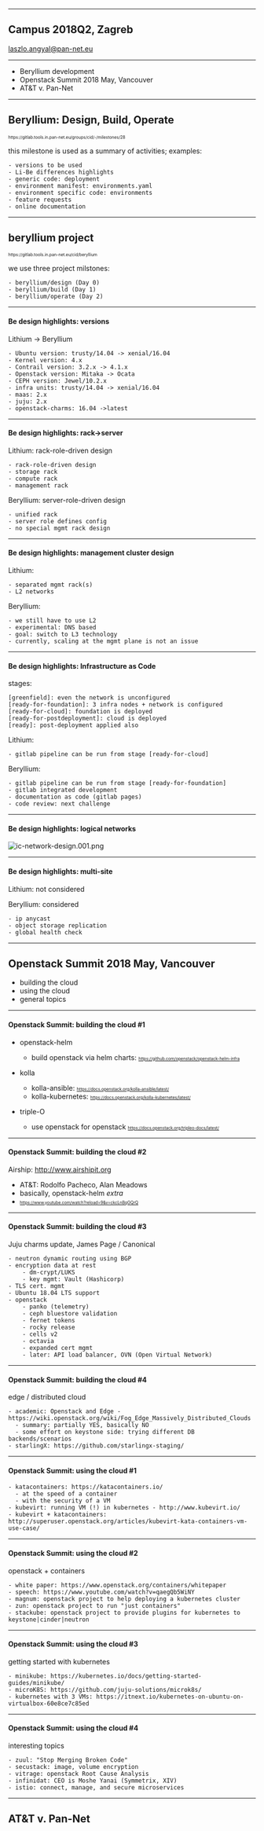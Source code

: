 
---
## Campus 2018Q2, Zagreb
laszlo.angyal@pan-net.eu

---
- Beryllium development
- Openstack Summit 2018 May, Vancouver
- AT&T v. Pan-Net

---
## Beryllium: Design, Build, Operate

<span style="font-size:0.6em">
https://gitlab.tools.in.pan-net.eu/groups/cid/-/milestones/28
</span>

this milestone is used as a summary of activities; examples:
```
- versions to be used
- Li-Be differences highlights
- generic code: deployment
- environment manifest: environments.yaml
- environment specific code: environments
- feature requests
- online documentation
```

---
## beryllium project

<span style="font-size:0.6em">
https://gitlab.tools.in.pan-net.eu/cid/beryllium
</span>

we use three project milstones:
```
- beryllium/design (Day 0)
- beryllium/build (Day 1)
- beryllium/operate (Day 2)
```

---
#### Be design highlights: versions

Lithium -> Beryllium
```
- Ubuntu version: trusty/14.04 -> xenial/16.04
- Kernel version: 4.x
- Contrail version: 3.2.x -> 4.1.x
- Openstack version: Mitaka -> Ocata
- CEPH version: Jewel/10.2.x 
- infra units: trusty/14.04 -> xenial/16.04
- maas: 2.x
- juju: 2.x
- openstack-charms: 16.04 ->latest
```

---
#### Be design highlights: rack->server

Lithium: rack-role-driven design
```
- rack-role-driven design
- storage rack
- compute rack
- management rack
```

Beryllium: server-role-driven design
```
- unified rack
- server role defines config
- no special mgmt rack design
```

---
#### Be design highlights: management cluster design

Lithium:
```
- separated mgmt rack(s)
- L2 networks
```

Beryllium:
```
- we still have to use L2
- experimental: DNS based
- goal: switch to L3 technology
- currently, scaling at the mgmt plane is not an issue
```

---
#### Be design highlights: Infrastructure as Code

stages:
```
[greenfield]: even the network is unconfigured
[ready-for-foundation]: 3 infra nodes + network is configured
[ready-for-cloud]: foundation is deployed
[ready-for-postdeployment]: cloud is deployed
[ready]: post-deployment applied also
```

Lithium:
```
- gitlab pipeline can be run from stage [ready-for-cloud]
```

Beryllium:
```
- gitlab pipeline can be run from stage [ready-for-foundation]
- gitlab integrated development
- documentation as code (gitlab pages)
- code review: next challenge
```

---
#### Be design highlights: logical networks
![ic-network-design.001.png](ic-network-design.001.png)

---
#### Be design highlights: multi-site

Lithium: not considered

Beryllium: considered
```
- ip anycast
- object storage replication
- global health check
```

---
## Openstack Summit 2018 May, Vancouver

- building the cloud
- using the cloud
- general topics

---
#### Openstack Summit: building the cloud #1

- openstack-helm
  - build openstack via helm charts: <span style="font-size:0.6em"> https://github.com/openstack/openstack-helm-infra </span>

- kolla
  - kolla-ansible: <span style="font-size:0.6em"> https://docs.openstack.org/kolla-ansible/latest/ </span>
  - kolla-kubernetes: <span style="font-size:0.6em"> https://docs.openstack.org/kolla-kubernetes/latest/ </span>

- triple-O
  - use openstack for openstack <span style="font-size:0.6em"> https://docs.openstack.org/tripleo-docs/latest/ </span>

---
#### Openstack Summit: building the cloud #2

Airship: http://www.airshipit.org
- AT&T: Rodolfo Pacheco, Alan Meadows
- basically, openstack-helm _extra_
- <span style="font-size:0.6em"> https://www.youtube.com/watch?reload=9&v=ckcLnBqGQrQ </span>

---
#### Openstack Summit: building the cloud #3

Juju charms update, James Page / Canonical
```
- neutron dynamic routing using BGP
- encryption data at rest
    - dm-crypt/LUKS
    - key mgmt: Vault (Hashicorp)
- TLS cert. mgmt
- Ubuntu 18.04 LTS support
- openstack
    - panko (telemetry)
    - ceph bluestore validation
    - fernet tokens
    - rocky release
    - cells v2
    - octavia
    - expanded cert mgmt
    - later: API load balancer, OVN (Open Virtual Network) 
```

---
#### Openstack Summit: building the cloud #4

edge / distributed cloud
```
- academic: Openstack and Edge - https://wiki.openstack.org/wiki/Fog_Edge_Massively_Distributed_Clouds
  - summary: partially YES, basically NO
  - some effort on keystone side: trying different DB backends/scenarios
- starlingX: https://github.com/starlingx-staging/
```

---
#### Openstack Summit: using the cloud #1

```
- katacontainers: https://katacontainers.io/
  - at the speed of a container
  - with the security of a VM
- kubevirt: running VM (!) in kubernetes - http://www.kubevirt.io/
- kubevirt + katacontainers: http://superuser.openstack.org/articles/kubevirt-kata-containers-vm-use-case/ 
```

---
#### Openstack Summit: using the cloud #2

openstack + containers
```
- white paper: https://www.openstack.org/containers/whitepaper
- speech: https://www.youtube.com/watch?v=qaegQb5WiNY
- magnum: openstack project to help deploying a kubernetes cluster
- zun: openstack project to run "just containers"
- stackube: openstack project to provide plugins for kubernetes to keystone|cinder|neutron
```

---
#### Openstack Summit: using the cloud #3

getting started with kubernetes
```
- minikube: https://kubernetes.io/docs/getting-started-guides/minikube/
- microK8S: https://github.com/juju-solutions/microk8s/
- kubernetes with 3 VMs: https://itnext.io/kubernetes-on-ubuntu-on-virtualbox-60e8ce7c85ed
```

---
#### Openstack Summit: using the cloud #4

interesting topics
```
- zuul: "Stop Merging Broken Code"
- secustack: image, volume encryption
- vitrage: openstack Root Cause Analysis
- infinidat: CEO is Moshe Yanai (Symmetrix, XIV)
- istio: connect, manage, and secure microservices
```

---
## AT&T v. Pan-Net


